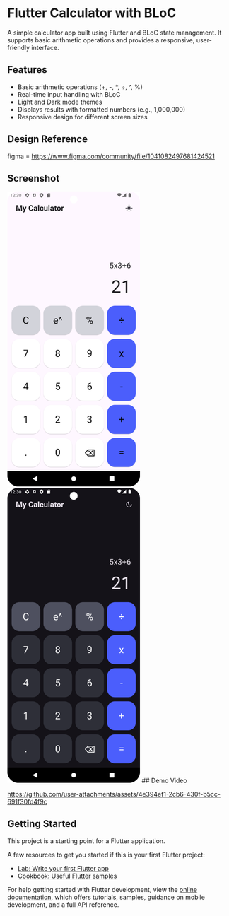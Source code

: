 # Flutter Calculator with BLoC

A simple calculator app built using Flutter and BLoC state management. It supports basic arithmetic operations and provides a responsive, user-friendly interface.

## Features
- Basic arithmetic operations (+, -, *, ÷, ^, %)
- Real-time input handling with BLoC
- Light and Dark mode themes
- Displays results with formatted numbers (e.g., 1,000,000)
- Responsive design for different screen sizes


## Design Reference
figma = https://www.figma.com/community/file/1041082497681424521

## Screenshot
<img src="light_mode.png" alt="Demo Screenshot" width="300">
<img src="dark_mode.png" alt="Demo Screenshot" width="300">
## Demo Video




https://github.com/user-attachments/assets/4e394ef1-2cb6-430f-b5cc-691f30fd4f9c


## Getting Started

This project is a starting point for a Flutter application.

A few resources to get you started if this is your first Flutter project:

- [Lab: Write your first Flutter app](https://docs.flutter.dev/get-started/codelab)
- [Cookbook: Useful Flutter samples](https://docs.flutter.dev/cookbook)

For help getting started with Flutter development, view the
[online documentation](https://docs.flutter.dev/), which offers tutorials,
samples, guidance on mobile development, and a full API reference.
